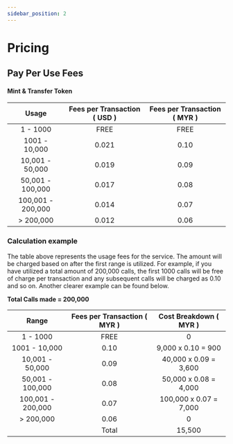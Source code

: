 ```yaml
---
sidebar_position: 2
---
```


# Pricing
## Pay Per Use Fees

#### Mint & Transfer Token

| Usage                 | Fees per Transaction ( USD ) | Fees per Transaction ( MYR ) |
| :-------------------: | :--------------------------: | :--------------------------: |
| 1 - 1000              | FREE                         | FREE                         |
| 1001 - 10,000         | 0.021                        | 0.10                         |
| 10,001 - 50,000       | 0.019                        | 0.09                         |
| 50,001 - 100,000      | 0.017                        | 0.08                         |
| 100,001 - 200,000     | 0.014                        | 0.07                         |
| > 200,000           | 0.012                        | 0.06                         |

### Calculation example

The table above represents the usage fees for the service. The amount will be charged based on after the first range is utilized. For example, if you have utilized a total amount of 200,000 calls, the first 1000 calls will be free of charge per transaction and any subsequent calls will be charged as 0.10 and so on. Another clearer example can be found below.

**Total Calls made = 200,000**

| Range                 | Fees per Transaction ( MYR ) | Cost Breakdown ( MYR )      |
| :-------------------: | :--------------------------: | :-------------------------: |
| 1 - 1000              | FREE                         | 0                           |
| 1001 - 10,000         | 0.10                         | 9,000 x 0.10 = 900          |
| 10,001 - 50,000       | 0.09                         | 40,000 x 0.09 = 3,600       |
| 50,001 - 100,000      | 0.08                         | 50,000 x 0.08 = 4,000       |
| 100,001 - 200,000     | 0.07                         | 100,000 x 0.07 = 7,000      |
| > 200,000           | 0.06                         | 0                           |
|                       | Total                        | 15,500                      |

<br/>

